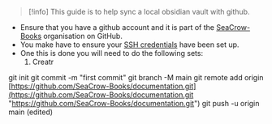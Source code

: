 > [!info] 
> This guide is to help sync a local obsidian vault with github. 
> 

- Ensure that you have a github account and it is part of the [SeaCrow-Books](https://github.com/SeaCrow-Books) organisation on GitHub. 
- You make have to ensure your [SSH credentials](https://docs.github.com/en/authentication/connecting-to-github-with-ssh) have been set up. 
- One this is done you will need to do the following sets:
	1. Creatr



git init git commit -m "first commit" git branch -M main git remote add origin [https://github.com/SeaCrow-Books/documentation.git](https://github.com/SeaCrow-Books/documentation.git "https://github.com/SeaCrow-Books/documentation.git") git push -u origin main (edited)
